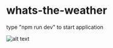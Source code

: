 # whats-the-weather

type "npm run dev" to start application

![alt text](file:///home/fluffyharrington/Documents/Semester%206/CN/OpenWeatherMap%20API/img/home-page.png)
